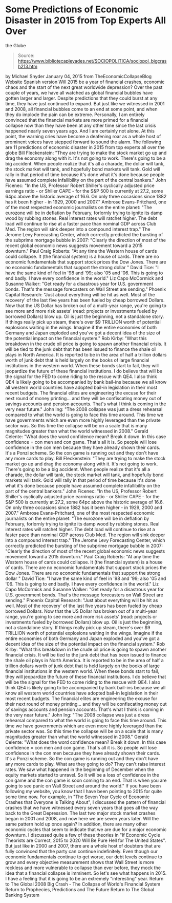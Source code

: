 # Some Predictions of Economic Disaster in 2015 from Top Experts All Over 
the Globe

> Source: https://www.bibliotecapleyades.net/SOCIOPOLITICA/sociopol_bigcrash213.htm

by Michael Snyder
January 04, 2015
from TheEconomicCollapseBlog Website
Spanish version
Will 2015 be a year of financial crashes, economic chaos and the start of the next great worldwide depression?
Over the past couple of years, we have all watched as global financial bubbles have gotten larger and larger. Despite predictions that they could burst at any time, they have just continued to expand.
But just like we witnessed in 2001 and 2008, all financial bubbles come to an end at some point, and when they do implode the pain can be extreme.
Personally, I am entirely convinced that the financial markets are more primed for a financial collapse now than they have been at any other time since the last crisis happened nearly seven years ago. And I am certainly not alone.
At this point, the warning cries have become a deafening roar as a whole host of prominent voices have stepped forward to sound the alarm.
The following are 11 predictions of economic disaster in 2015 from top experts all over the globe
Bill Fleckenstein: "They are trying to make the stock market go up and drag the economy along with it. It's not going to work. There's going to be a big accident. When people realize that it's all a charade, the dollar will tank, the stock market will tank, and hopefully bond markets will tank. Gold will rally in that period of time because it's done what it's done because people have assumed complete infallibility on the part of the central bankers." John Ficenec: "In the US, Professor Robert Shiller's cyclically adjusted price earnings ratio - or Shiller CAPE - for the S&P 500 is currently at 27.2, some 64pc above the historic average of 16.6. On only three occasions since 1882 has it been higher - in 1929, 2000 and 2007." Ambrose Evans-Pritchard, one of the most respected economic journalists on the entire planet: "The eurozone will be in deflation by February, forlornly trying to ignite its damp wood by rubbing stones. Real interest rates will ratchet higher. The debt load will continue to rise at a faster pace than nominal GDP across Club Med. The region will sink deeper into a compound interest trap." The Jerome Levy Forecasting Center, which correctly predicted the bursting of the subprime mortgage bubble in 2007: "Clearly the direction of most of the recent global economic news suggests movement toward a 2015 downturn." Paul Craig Roberts: "At any time the Western house of cards could collapse. It (the financial system) is a house of cards. There are no economic fundamentals that support stock prices the Dow Jones. There are no economic fundamentals that support the strong dollar " David Tice: "I have the same kind of feel in '98 and '99; also '05 and '06. This is going to end badly. I have every confidence in the world." Liz Capo McCormick and Susanne Walker: "Get ready for a disastrous year for U.S. government bonds. That's the message forecasters on Wall Street are sending." Phoenix Capital Research: "Just about everything will be hit as well. Most of the recovery' of the last five years has been fueled by cheap borrowed Dollars. Now that the US Dollar has broken out of a multi-year range, you're going to see more and more risk assets' (read: projects or investments fueled by borrowed Dollars) blow up. Oil is just the beginning, not a standalone story. If things really pick up steam, there's over $9 TRILLION worth of potential explosions waiting in the wings. Imagine if the entire economies of both Germany and Japan exploded and you've got a decent idea of the size of the potential impact on the financial system." Rob Kirby: "What this breakdown in the crude oil price is going to spawn another financial crisis. It will be tied to the junk debt that has been issued to finance the shale oil plays in North America. It is reported to be in the area of half a trillion dollars worth of junk debt that is held largely on the books of large financial institutions in the western world. When these bonds start to fail, they will jeopardize the future of these financial institutions. I do believe that will be the signal for the FED to come riding to the rescue with QE4. I also think QE4 is likely going to be accompanied by bank bail-ins because we all know all western world countries have adopted bail-in legislation in their most recent budgets. The financial elites are engineering the excuse for their next round of money printing... and they will be confiscating money out of savings accounts and pension accounts. That's what I think is coming in the very near future." John Ing: "The 2008 collapse was just a dress rehearsal compared to what the world is going to face this time around. This time we have governments which are even more highly leveraged than the private sector was. So this time the collapse will be on a scale that is many magnitudes greater than what the world witnessed in 2008." Gerald Celente: "What does the word confidence mean? Break it down. In this case confidence = con men and con game. That's all it is. So people will lose confidence in the con men because they have already shown their cards. It's a Ponzi scheme. So the con game is running out and they don't have any more cards to play.
Bill Fleckenstein:
"They are trying to make the stock market go up and drag the economy along with it. It's not going to work. There's going to be a big accident. When people realize that it's all a charade, the dollar will tank, the stock market will tank, and hopefully bond markets will tank. Gold will rally in that period of time because it's done what it's done because people have assumed complete infallibility on the part of the central bankers."
John Ficenec:
"In the US, Professor Robert Shiller's cyclically adjusted price earnings ratio - or Shiller CAPE - for the S&P 500 is currently at 27.2, some 64pc above the historic average of 16.6. On only three occasions since 1882 has it been higher - in 1929, 2000 and 2007."
Ambrose Evans-Pritchard, one of the most respected economic journalists on the entire planet:
"The eurozone will be in deflation by February, forlornly trying to ignite its damp wood by rubbing stones. Real interest rates will ratchet higher. The debt load will continue to rise at a faster pace than nominal GDP across Club Med. The region will sink deeper into a compound interest trap."
The Jerome Levy Forecasting Center, which correctly predicted the bursting of the subprime mortgage bubble in 2007:
"Clearly the direction of most of the recent global economic news suggests movement toward a 2015 downturn."
Paul Craig Roberts:
"At any time the Western house of cards could collapse. It (the financial system) is a house of cards. There are no economic fundamentals that support stock prices the Dow Jones. There are no economic fundamentals that support the strong dollar "
David Tice:
"I have the same kind of feel in '98 and '99; also '05 and '06. This is going to end badly. I have every confidence in the world."
Liz Capo McCormick and Susanne Walker:
"Get ready for a disastrous year for U.S. government bonds. That's the message forecasters on Wall Street are sending."
Phoenix Capital Research:
"Just about everything will be hit as well. Most of the recovery' of the last five years has been fueled by cheap borrowed Dollars. Now that the US Dollar has broken out of a multi-year range, you're going to see more and more risk assets' (read: projects or investments fueled by borrowed Dollars) blow up. Oil is just the beginning, not a standalone story.
If things really pick up steam, there's over $9 TRILLION worth of potential explosions waiting in the wings. Imagine if the entire economies of both Germany and Japan exploded and you've got a decent idea of the size of the potential impact on the financial system."
Rob Kirby:
"What this breakdown in the crude oil price is going to spawn another financial crisis.
It will be tied to the junk debt that has been issued to finance the shale oil plays in North America. It is reported to be in the area of half a trillion dollars worth of junk debt that is held largely on the books of large financial institutions in the western world.
When these bonds start to fail, they will jeopardize the future of these financial institutions. I do believe that will be the signal for the FED to come riding to the rescue with QE4. I also think QE4 is likely going to be accompanied by bank bail-ins because we all know all western world countries have adopted bail-in legislation in their most recent budgets.
The financial elites are engineering the excuse for their next round of money printing... and they will be confiscating money out of savings accounts and pension accounts.
That's what I think is coming in the very near future."
John Ing:
"The 2008 collapse was just a dress rehearsal compared to what the world is going to face this time around. This time we have governments which are even more highly leveraged than the private sector was.
So this time the collapse will be on a scale that is many magnitudes greater than what the world witnessed in 2008."
Gerald Celente:
"What does the word confidence mean? Break it down. In this case confidence = con men and con game. That's all it is.
So people will lose confidence in the con men because they have already shown their cards. It's a Ponzi scheme. So the con game is running out and they don't have any more cards to play.
What are they going to do? They can't raise interest rates.
We saw what happened in the beginning of December when the equity markets started to unravel. So it will be a loss of confidence in the con game and the con game is soon coming to an end. That is when you are going to see panic on Wall Street and around the world."
If you have been following my website, you know that I have been pointing to 2015 for quite some time now.
For example, in "The Seven Year Cycle of Economic Crashes that Everyone is Talking About", I discussed the pattern of financial crashes that we have witnessed every seven years that goes all the way back to the Great Depression. The last two major stock market crashes began in 2001 and 2008, and now here we are seven years later.
Will the same pattern hold up once again?
In addition, there are many other economic cycles that seem to indicate that we are due for a major economic downturn. I discussed quite a few of these theories in "If Economic Cycle Theorists are Correct, 2015 to 2020 Will Be Pure Hell for The United States".
But just like in 2000 and 2007, there are a whole host of doubters that are fully convinced that the party can continue indefinitely.
Even though our economic fundamentals continue to get worse, our debt levels continue to grow and every objective measurement shows that Wall Street is more reckless and more vulnerable to collapse than ever before, they mock the idea that a financial collapse is imminent.
So let's see what happens in 2015.
I have a feeling that it is going to be an extremely "interesting" year.
Return to The Global 2008 Big Crash - The Collapse of World's Financial System
Return to Prophecies, Predictions and The Future
Return to The Global Banking System
